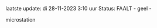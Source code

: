 laatste update: 
di 28-11-2023  3:10   uur 
Status: FAALT - geel - 
<div class="service Y">microstation</div>
